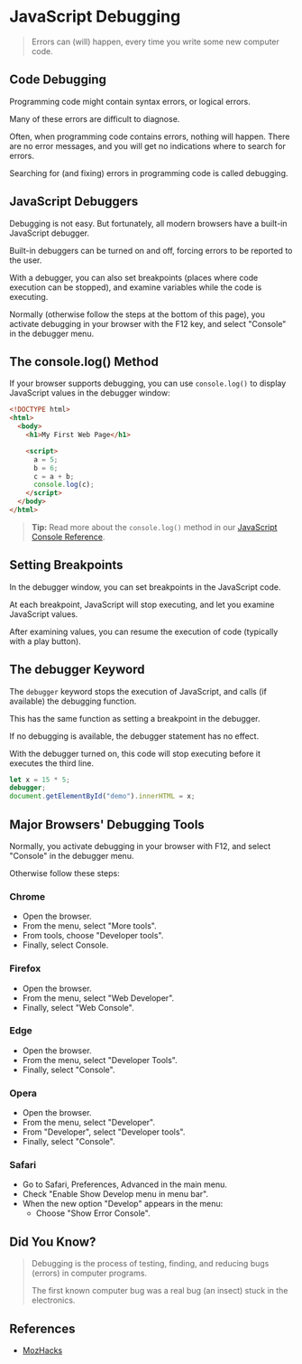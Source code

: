# JavaScript Debugging

> Errors can (will) happen, every time you write some new computer code.

## Code Debugging

Programming code might contain syntax errors, or logical errors.

Many of these errors are difficult to diagnose.

Often, when programming code contains errors, nothing will happen. There are no error messages, and you will get no indications where to search for errors.

Searching for (and fixing) errors in programming code is called debugging.

## JavaScript Debuggers

Debugging is not easy. But fortunately, all modern browsers have a built-in JavaScript debugger.

Built-in debuggers can be turned on and off, forcing errors to be reported to the user.

With a debugger, you can also set breakpoints (places where code execution can be stopped), and examine variables while the code is executing.

Normally (otherwise follow the steps at the bottom of this page), you activate debugging in your browser with the F12 key, and select "Console" in the debugger menu.

## The console.log() Method

If your browser supports debugging, you can use `console.log()` to display JavaScript values in the debugger window:

```html
<!DOCTYPE html>
<html>
  <body>
    <h1>My First Web Page</h1>

    <script>
      a = 5;
      b = 6;
      c = a + b;
      console.log(c);
    </script>
  </body>
</html>
```

> **Tip:** Read more about the `console.log()` method in our [JavaScript Console Reference](https://www.w3schools.com/jsref/met_console_log.asp).

## Setting Breakpoints

In the debugger window, you can set breakpoints in the JavaScript code.

At each breakpoint, JavaScript will stop executing, and let you examine JavaScript values.

After examining values, you can resume the execution of code (typically with a play button). 

## The debugger Keyword

The `debugger` keyword stops the execution of JavaScript, and calls (if available) the debugging function.

This has the same function as setting a breakpoint in the debugger.

If no debugging is available, the debugger statement has no effect.

With the debugger turned on, this code will stop executing before it executes the third line.

```javascript
let x = 15 * 5;
debugger;
document.getElementById("demo").innerHTML = x;
```

## Major Browsers' Debugging Tools

Normally, you activate debugging in your browser with F12, and select "Console" in the debugger menu.

Otherwise follow these steps:

### Chrome

* Open the browser.
* From the menu, select "More tools".
* From tools, choose "Developer tools".
* Finally, select Console.

### Firefox

* Open the browser.
* From the menu, select "Web Developer".
* Finally, select "Web Console".

### Edge

* Open the browser.
* From the menu, select "Developer Tools".
* Finally, select "Console".

### Opera

* Open the browser.
* From the menu, select "Developer".
* From "Developer", select "Developer tools".
* Finally, select "Console".

### Safari

* Go to Safari, Preferences, Advanced in the main menu.
* Check "Enable Show Develop menu in menu bar".
* When the new option "Develop" appears in the menu:
  * Choose "Show Error Console".

## Did You Know?

> Debugging is the process of testing, finding, and reducing bugs (errors) in computer programs.
> 
> The first known computer bug was a real bug (an insect) stuck in the electronics.

## References

* [MozHacks](https://www.youtube.com/user/mozhacks)